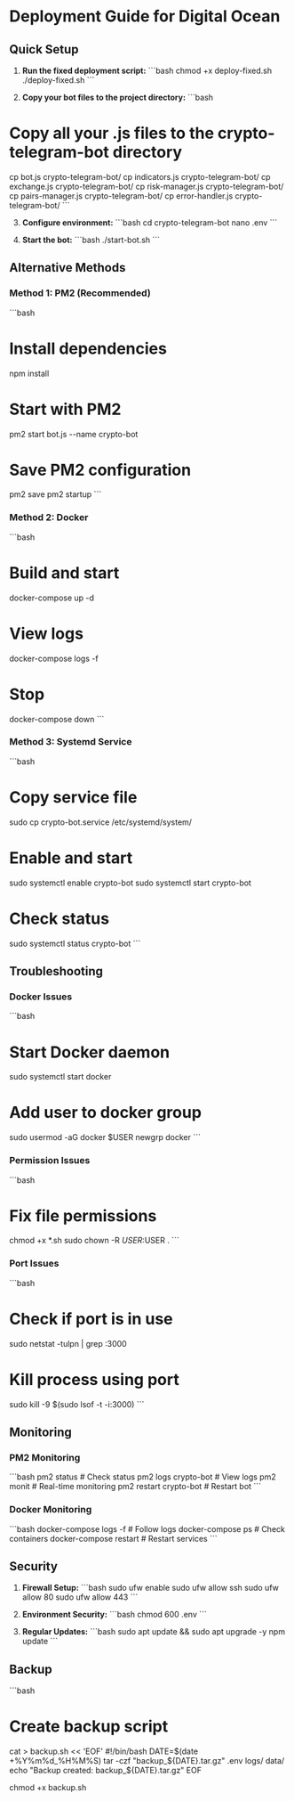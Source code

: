 # Deployment Guide for Digital Ocean

## Quick Setup

1. **Run the fixed deployment script:**
\`\`\`bash
chmod +x deploy-fixed.sh
./deploy-fixed.sh
\`\`\`

2. **Copy your bot files to the project directory:**
\`\`\`bash
# Copy all your .js files to the crypto-telegram-bot directory
cp bot.js crypto-telegram-bot/
cp indicators.js crypto-telegram-bot/
cp exchange.js crypto-telegram-bot/
cp risk-manager.js crypto-telegram-bot/
cp pairs-manager.js crypto-telegram-bot/
cp error-handler.js crypto-telegram-bot/
\`\`\`

3. **Configure environment:**
\`\`\`bash
cd crypto-telegram-bot
nano .env
\`\`\`

4. **Start the bot:**
\`\`\`bash
./start-bot.sh
\`\`\`

## Alternative Methods

### Method 1: PM2 (Recommended)
\`\`\`bash
# Install dependencies
npm install

# Start with PM2
pm2 start bot.js --name crypto-bot

# Save PM2 configuration
pm2 save
pm2 startup
\`\`\`

### Method 2: Docker
\`\`\`bash
# Build and start
docker-compose up -d

# View logs
docker-compose logs -f

# Stop
docker-compose down
\`\`\`

### Method 3: Systemd Service
\`\`\`bash
# Copy service file
sudo cp crypto-bot.service /etc/systemd/system/

# Enable and start
sudo systemctl enable crypto-bot
sudo systemctl start crypto-bot

# Check status
sudo systemctl status crypto-bot
\`\`\`

## Troubleshooting

### Docker Issues
\`\`\`bash
# Start Docker daemon
sudo systemctl start docker

# Add user to docker group
sudo usermod -aG docker $USER
newgrp docker
\`\`\`

### Permission Issues
\`\`\`bash
# Fix file permissions
chmod +x *.sh
sudo chown -R $USER:$USER .
\`\`\`

### Port Issues
\`\`\`bash
# Check if port is in use
sudo netstat -tulpn | grep :3000

# Kill process using port
sudo kill -9 $(sudo lsof -t -i:3000)
\`\`\`

## Monitoring

### PM2 Monitoring
\`\`\`bash
pm2 status          # Check status
pm2 logs crypto-bot # View logs
pm2 monit          # Real-time monitoring
pm2 restart crypto-bot # Restart bot
\`\`\`

### Docker Monitoring
\`\`\`bash
docker-compose logs -f     # Follow logs
docker-compose ps          # Check containers
docker-compose restart     # Restart services
\`\`\`

## Security

1. **Firewall Setup:**
\`\`\`bash
sudo ufw enable
sudo ufw allow ssh
sudo ufw allow 80
sudo ufw allow 443
\`\`\`

2. **Environment Security:**
\`\`\`bash
chmod 600 .env
\`\`\`

3. **Regular Updates:**
\`\`\`bash
sudo apt update && sudo apt upgrade -y
npm update
\`\`\`

## Backup

\`\`\`bash
# Create backup script
cat > backup.sh << 'EOF'
#!/bin/bash
DATE=$(date +%Y%m%d_%H%M%S)
tar -czf "backup_${DATE}.tar.gz" .env logs/ data/
echo "Backup created: backup_${DATE}.tar.gz"
EOF

chmod +x backup.sh

